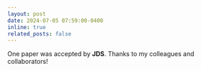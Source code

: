 ```yaml
---
layout: post
date: 2024-07-05 07:59:00-0400
inline: true
related_posts: false
---
```


One paper was accepted by **JDS**. Thanks to my colleagues and collaborators!
